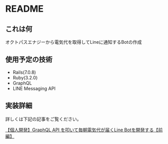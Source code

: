 # README

## これは何
オクトパスエナジーから電気代を取得してLineに通知するBotの作成

## 使用予定の技術
- Rails(7.0.8)
- Ruby(3.2.0)
- GraphQL
- LINE Messaging API

## 実装詳細
詳しくは下記の記事をご覧ください。

[【個人開発】GraphQL API を叩いて毎朝電気代が届くLine Botを開発する【前編】](https://qiita.com/kim_t0814/items/d7346d19529ca2315fe3)
